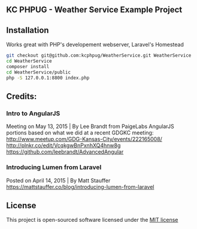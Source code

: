 ## KC PHPUG - Weather Service Example Project

## Installation
Works great with PHP's developement webserver, Laravel's Homestead

````bash
git checkout git@github.com:kcphpug/WeatherService.git WeatherService
cd WeatherService
composer install
cd WeatherService/public
php -S 127.0.0.1:8800 index.php 
````

## Credits:
### Intro to AngularJS
Meeting on May 13, 2015 | By Lee Brandt from PaigeLabs
AngularJS portions based on what we did at a recent GDGKC meeting:
http://www.meetup.com/GDG-Kansas-City/events/222165008/
http://plnkr.co/edit/VcqkgwBnPxnhXQ4hnw8g
https://github.com/leebrandt/AdvancedAngular

### Introducing Lumen from Laravel
Posted on April 14, 2015 | By Matt Stauffer
https://mattstauffer.co/blog/introducing-lumen-from-laravel

## License
This project is open-sourced software licensed under the [MIT license](http://opensource.org/licenses/MIT)

